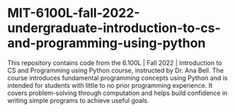 # MIT-6100L-fall-2022-undergraduate-introduction-to-cs-and-programming-using-python

This repository contains code from the 6.100L | Fall 2022 | Introduction to CS and Programming using Python course, instructed by Dr. Ana Bell. The course introduces fundamental programming concepts using Python and is intended for students with little to no prior programming experience. It covers problem-solving through computation and helps build confidence in writing simple programs to achieve useful goals.